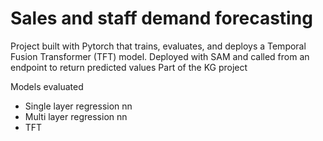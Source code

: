 # Sales and staff demand forecasting
Project built with Pytorch that trains, evaluates, and deploys a Temporal Fusion Transformer (TFT) model.
Deployed with SAM and called from an endpoint to return predicted values
Part of the KG project

Models evaluated
- Single layer regression nn
- Multi layer regression nn
- TFT